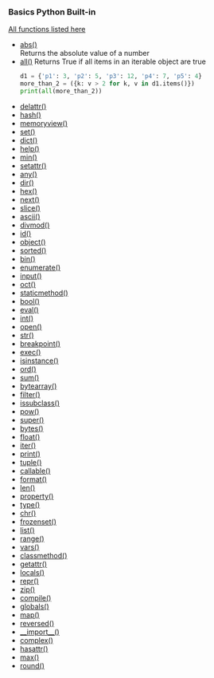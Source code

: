 ### Basics Python Built-in
[All functions listed here](https://docs.python.org/3/library/functions.html)
 - [abs()](https://docs.python.org/3/library/functions.html#abs) <br/>
   Returns the absolute value of a number
 - [all()](https://docs.python.org/3/library/functions.html#all)
   Returns True if all items in an iterable object are true
   ```python
   d1 = {'p1': 3, 'p2': 5, 'p3': 12, 'p4': 7, 'p5': 4}
   more_than_2 = ({k: v > 2 for k, v in d1.items()})
   print(all(more_than_2))
   ```
 - [delattr()](https://docs.python.org/3/library/functions.html#)
 - [hash()](https://docs.python.org/3/library/functions.html#)
 - [memoryview()](https://docs.python.org/3/library/functions.html#)
 - [set()](https://docs.python.org/3/library/functions.html#)
 - [dict()](https://docs.python.org/3/library/functions.html#)
 - [help()](https://docs.python.org/3/library/functions.html#)
 - [min()](https://docs.python.org/3/library/functions.html#)
 - [setattr()](https://docs.python.org/3/library/functions.html#)
 - [any()](https://docs.python.org/3/library/functions.html#)
 - [dir()](https://docs.python.org/3/library/functions.html#)
 - [hex()](https://docs.python.org/3/library/functions.html#)
 - [next()](https://docs.python.org/3/library/functions.html#)
 - [slice()](https://docs.python.org/3/library/functions.html#)
 - [ascii()](https://docs.python.org/3/library/functions.html#)
 - [divmod()](https://docs.python.org/3/library/functions.html#)
 - [id()](https://docs.python.org/3/library/functions.html#)
 - [object()](https://docs.python.org/3/library/functions.html#)
 - [sorted()](https://docs.python.org/3/library/functions.html#)
 - [bin()](https://docs.python.org/3/library/functions.html#)
 - [enumerate()](https://docs.python.org/3/library/functions.html#)
 - [input()](https://docs.python.org/3/library/functions.html#)
 - [oct()](https://docs.python.org/3/library/functions.html#)
 - [staticmethod()](https://docs.python.org/3/library/functions.html#)
 - [bool()](https://docs.python.org/3/library/functions.html#)
 - [eval()](https://docs.python.org/3/library/functions.html#)
 - [int()](https://docs.python.org/3/library/functions.html#)
 - [open()](https://docs.python.org/3/library/functions.html#)
 - [str()](https://docs.python.org/3/library/functions.html#)
 - [breakpoint()](https://docs.python.org/3/library/functions.html#)
 - [exec()](https://docs.python.org/3/library/functions.html#)
 - [isinstance()](https://docs.python.org/3/library/functions.html#)
 - [ord()](https://docs.python.org/3/library/functions.html#)
 - [sum()](https://docs.python.org/3/library/functions.html#)
 - [bytearray()](https://docs.python.org/3/library/functions.html#)
 - [filter()](https://docs.python.org/3/library/functions.html#)
 - [issubclass()](https://docs.python.org/3/library/functions.html#)
 - [pow()](https://docs.python.org/3/library/functions.html#)
 - [super()](https://docs.python.org/3/library/functions.html#)
 - [bytes()](https://docs.python.org/3/library/functions.html#)
 - [float()](https://docs.python.org/3/library/functions.html#)
 - [iter()](https://docs.python.org/3/library/functions.html#)
 - [print()](https://docs.python.org/3/library/functions.html#)
 - [tuple()](https://docs.python.org/3/library/functions.html#)
 - [callable()](https://docs.python.org/3/library/functions.html#)
 - [format()](https://docs.python.org/3/library/functions.html#)
 - [len()](https://docs.python.org/3/library/functions.html#)
 - [property()](https://docs.python.org/3/library/functions.html#)
 - [type()](https://docs.python.org/3/library/functions.html#)
 - [chr()](https://docs.python.org/3/library/functions.html#)
 - [frozenset()](https://docs.python.org/3/library/functions.html#)
 - [list()](https://docs.python.org/3/library/functions.html#)
 - [range()](https://docs.python.org/3/library/functions.html#)
 - [vars()](https://docs.python.org/3/library/functions.html#)
 - [classmethod()](https://docs.python.org/3/library/functions.html#)
 - [getattr()](https://docs.python.org/3/library/functions.html#)
 - [locals()](https://docs.python.org/3/library/functions.html#)
 - [repr()](https://docs.python.org/3/library/functions.html#)
 - [zip()](https://docs.python.org/3/library/functions.html#)
 - [compile()](https://docs.python.org/3/library/functions.html#)
 - [globals()](https://docs.python.org/3/library/functions.html#)
 - [map()](https://docs.python.org/3/library/functions.html#)
 - [reversed()](https://docs.python.org/3/library/functions.html#)
 - [\_\_import\_\_()](https://docs.python.org/3/library/functions.html#)
 - [complex()](https://docs.python.org/3/library/functions.html#)
 - [hasattr()](https://docs.python.org/3/library/functions.html#)
 - [max()](https://docs.python.org/3/library/functions.html#)
 - [round()](https://docs.python.org/3/library/functions.html#)